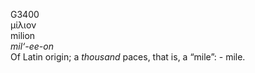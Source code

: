 <body>
  <p>G3400<br>  μίλιον  <br> milion  <br><i>mil‘-ee-on </i><br>Of Latin origin; a <i>thousand</i> paces, that is, a “mile”: - mile.<br></p>
 </body>